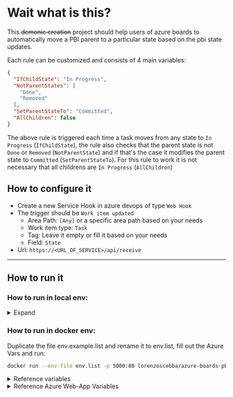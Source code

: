 # Wait what is this?

This ~~demonic creation~~ project should help users of azure boards to automatically move a PBI parent to a particular state
based on the pbi state updates.

Each rule can be customized and consists of 4 main variables:

```json
{
  "IfChildState": "In Progress",
  "NotParentStates": [
    "Done",
    "Removed"
  ],
  "SetParentStateTo": "Committed",
  "AllChildren": false
}
```

The above rule is triggered each time a task moves from any state to `In Progress` (`IfChildState`), the rule also
checks that the parent state is not `Done` or `Removed` (`NotParentState`) and if that's the case it modifies the parent
state to `Committed` (`SetParentStateTo`). For this rule to work it is not necessary that all childrens
are `In Progress` (`AllChildren`)

## How to configure it

- Create a new Service Hook in azure devops of type `Web Hook`
- The trigger should be `Work item updated`
    - Area Path: `[Any]` or a specific area path based on your needs
    - Work item type: `Task`
    - Tag: Leave it empty or fill it based on your needs
    - Field: `State`
- Url: `https://<URL_OF_SERVICE>/api/receive`

---

## How to run it

### How to run in local env:

<details>
  <summary>Expand</summary>

- Copy and paste the `appsettings.sample.json` file and rename it to `appsettings.json`
- Replace the `Azure.Uri` and `Azure.Pat` variables
- Edit the Rules as you like, or leave it like it is already
- Run
- ??
- Profit

</details>

### How to run in docker env:

Duplicate the file env.example.list and rename it to env.list, fill out the Azure Vars and run:

```bash
docker run --env-file env.list -p 5000:80 lorenzoscebba/azure-boards-pbi-autorule:latest
```
<details>
  <summary>Reference variables</summary>

```json
{
  "Logging__LogLevel__Default": "Information",
  "Logging__LogLevel__Microsoft": "Warning",
  "Logging__LogLevel__Microsoft.Hosting.Lifetime": "Information",
  "Azure__Pat": "****************************************************",
  "Azure__Uri": "https://dev.azure.com/*****",
  "Rules__Type": "Task",
  "Rules__Rules__0__IfChildState": "To Do",
  "Rules__Rules__0__NotParentStates__0": "Done",
  "Rules__Rules__0__NotParentStates__1": "Removed",
  "Rules__Rules__0__SetParentStateTo": "New",
  "Rules__Rules__0__AllChildren": true,
  "Rules__Rules__1__IfChildState": "In Progress",
  "Rules__Rules__1__NotParentStates__0": "Done",
  "Rules__Rules__1__NotParentStates__1": "Removed",
  "Rules__Rules__1__SetParentStateTo": "Committed",
  "Rules__Rules__1__AllChildren": false,
  "Rules__Rules__2__IfChildState": "Done",
  "Rules__Rules__2__NotParentStates__0": "Removed",
  "Rules__Rules__2__SetParentStateTo": "Done",
  "Rules__Rules__2__AllChildren": true
}
```
</details>

<details>
  <summary>Reference Azure Web-App Variables</summary>

```json
[
  {
    "name": "Logging__LogLevel__Default",
    "value": "Information",
    "slotSetting": false
  },
  {
    "name": "Logging__LogLevel__Microsoft",
    "value": "Warning",
    "slotSetting": false
  },
  {
    "name": "Logging__LogLevel__Microsoft.Hosting.Lifetime",
    "value": "Information",
    "slotSetting": false
  },
  {
    "name": "Azure__Pat",
    "value": "****************************************************",
    "slotSetting": false
  },
  {
    "name": "Azure__Uri",
    "value": "https://dev.azure.com/*****",
    "slotSetting": false
  },
  {
    "name": "Rules__Type",
    "value": "Task",
    "slotSetting": false
  },
  {
    "name": "Rules__Rules__0__IfChildState",
    "value": "To Do",
    "slotSetting": false
  },
  {
    "name": "Rules__Rules__0__NotParentStates__0",
    "value": "Done",
    "slotSetting": false
  },
  {
    "name": "Rules__Rules__0__NotParentStates__1",
    "value": "Removed",
    "slotSetting": false
  },
  {
    "name": "Rules__Rules__0__SetParentStateTo",
    "value": "New",
    "slotSetting": false
  },
  {
    "name": "Rules__Rules__0__AllChildren",
    "value": "true",
    "slotSetting": false
  },
  {
    "name": "Rules__Rules__1__IfChildState",
    "value": "In Progress",
    "slotSetting": false
  },
  {
    "name": "Rules__Rules__1__NotParentStates__0",
    "value": "Done",
    "slotSetting": false
  },
  {
    "name": "Rules__Rules__1__NotParentStates__1",
    "value": "Removed",
    "slotSetting": false
  },
  {
    "name": "Rules__Rules__1__SetParentStateTo",
    "value": "Committed",
    "slotSetting": false
  },
  {
    "name": "Rules__Rules__1__AllChildren",
    "value": "false",
    "slotSetting": false
  },
  {
    "name": "Rules__Rules__2__IfChildState",
    "value": "Done",
    "slotSetting": false
  },
  {
    "name": "Rules__Rules__2__NotParentStates__0",
    "value": "Removed",
    "slotSetting": false
  },
  {
    "name": "Rules__Rules__2__SetParentStateTo",
    "value": "Done",
    "slotSetting": false
  },
  {
    "name": "Rules__Rules__2__AllChildren",
    "value": "true",
    "slotSetting": false
  }
]
```
</details>